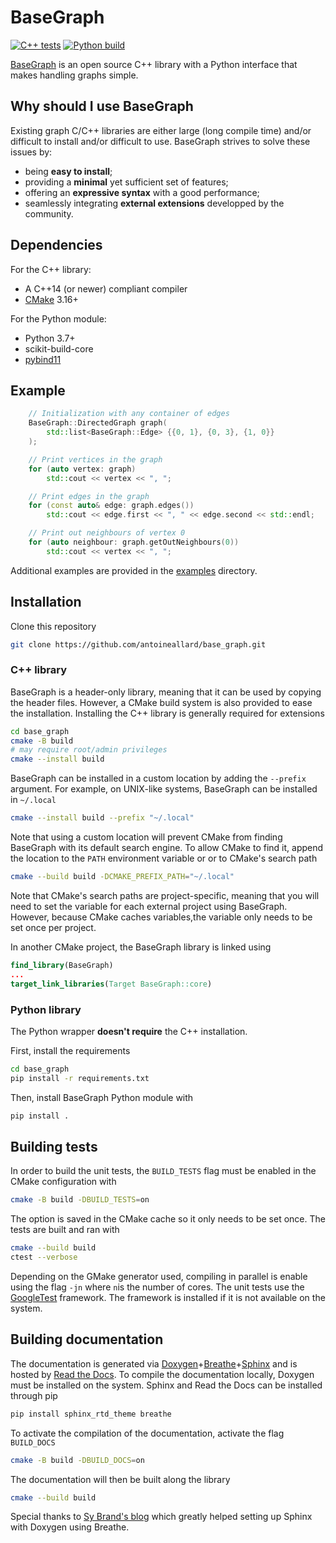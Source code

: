 # BaseGraph

[![C++ tests](https://github.com/BaseGraph/BaseGraph/actions/workflows/cpp_unit_tests.yml/badge.svg)](https://github.com/antoineallard/base_graph/actions/workflows/cpp_unit_tests.yml)
[![Python build](https://github.com/BaseGraph/BaseGraph/actions/workflows/python_build.yml/badge.svg)](https://github.com/antoineallard/base_graph/actions/workflows/python_build.yml)


[BaseGraph] is an open source C++ library with a Python interface that makes
handling graphs simple.

## Why should I use BaseGraph

Existing graph C/C++ libraries are either large (long compile time) and/or
difficult to install and/or difficult to use. BaseGraph strives to solve these
issues by:

- being **easy to install**;
- providing a **minimal** yet sufficient set of features;
- offering an **expressive syntax** with a good performance;
- seamlessly integrating **external extensions** developped by the community.


## Dependencies

For the C++ library:
  * A C++14 (or newer) compliant compiler
  * [CMake] 3.16+

For the Python module:
  * Python 3.7+
  * scikit-build-core
  * [pybind11]

## Example

```C++
    // Initialization with any container of edges
    BaseGraph::DirectedGraph graph(
        std::list<BaseGraph::Edge> {{0, 1}, {0, 3}, {1, 0}}
    );

    // Print vertices in the graph
    for (auto vertex: graph)
        std::cout << vertex << ", ";

    // Print edges in the graph
    for (const auto& edge: graph.edges())
        std::cout << edge.first << ", " << edge.second << std::endl;

    // Print out neighbours of vertex 0
    for (auto neighbour: graph.getOutNeighbours(0))
        std::cout << vertex << ", ";
```
Additional examples are provided in the [examples](examples/) directory.


## Installation
Clone this repository
```sh
git clone https://github.com/antoineallard/base_graph.git
```

### C++ library
BaseGraph is a header-only library, meaning that it can be used by copying the header files. However, a CMake build system is also provided to ease the installation. Installing the C++ library is generally required for extensions
```sh
cd base_graph
cmake -B build
# may require root/admin privileges
cmake --install build
```
BaseGraph can be installed in a custom location by adding the `--prefix` argument. For example, on UNIX-like systems, BaseGraph can be installed in `~/.local`
```sh
cmake --install build --prefix "~/.local"
```
Note that using a custom location will prevent CMake from finding BaseGraph with its default search engine. To allow CMake to find it, append the location to the `PATH` environment variable or or to CMake's search path
```sh
cmake --build build -DCMAKE_PREFIX_PATH="~/.local"
```
Note that CMake's search paths are project-specific, meaning that you will need to set the variable for each external project using BaseGraph. However, because CMake caches variables,the variable only needs to be set once per project.

In another CMake project, the BaseGraph library is linked using
```cmake
find_library(BaseGraph)
...
target_link_libraries(Target BaseGraph::core)
```

### Python library

The Python wrapper __doesn't require__ the C++ installation.

First, install the requirements
```sh
cd base_graph
pip install -r requirements.txt
```
Then, install BaseGraph Python module with
```sh
pip install .
```

## Building tests
In order to build the unit tests, the `BUILD_TESTS` flag must be enabled in the CMake configuration with
```sh
cmake -B build -DBUILD_TESTS=on
```
The option is saved in the CMake cache so it only needs to be set once. The tests are built and ran with
```sh
cmake --build build
ctest --verbose
```
Depending on the GMake generator used, compiling in parallel is enable using the flag `-jn` where `n`is the number of cores.
The unit tests use the [GoogleTest] framework. The framework is installed if it is not available on the system.

## Building documentation

The documentation is generated via [Doxygen]+[Breathe]+[Sphinx] and is hosted by [Read the Docs]. To compile the documentation locally, Doxygen must be installed on the system. Sphinx and Read the Docs can be installed through pip
```sh
pip install sphinx_rtd_theme breathe
```
To activate the compilation of the documentation, activate the flag `BUILD_DOCS`
```sh
cmake -B build -DBUILD_DOCS=on
```
The documentation will then be built along the library
```sh
cmake --build build
```

Special thanks to [Sy Brand's blog] which greatly helped setting up Sphinx with Doxygen using Breathe.


[BaseGraph]:        https://base-graph.readthedocs.io/en/latest/
[pybind11]:         https://github.com/pybind/pybind11
[CMake]:            https://cmake.org
[STL]:              https://en.cppreference.com/w
[GoogleTest]:       https://github.com/google/googletest
[Doxygen]:          https://doxygen.nl/
[Sphinx]:           https://www.sphinx-doc.org/en/master/
[Breathe]:          https://breathe.readthedocs.io/en/latest/
[Read the Docs]:    https://readthedocs.org/
[Sy Brand's blog]:  https://devblogs.microsoft.com/cppblog/clear-functional-c-documentation-with-sphinx-breathe-doxygen-cmake
